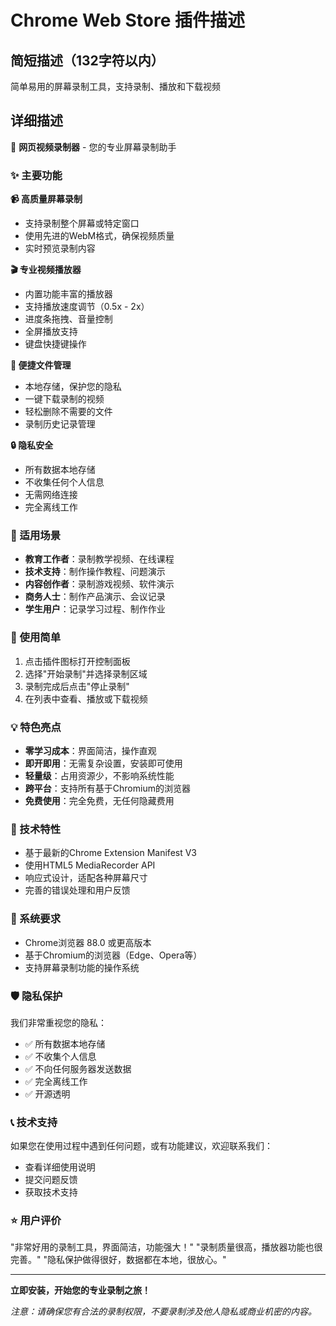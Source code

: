 # Chrome Web Store 插件描述

## 简短描述（132字符以内）
简单易用的屏幕录制工具，支持录制、播放和下载视频

## 详细描述

🎥 **网页视频录制器** - 您的专业屏幕录制助手

### ✨ 主要功能

**📹 高质量屏幕录制**
- 支持录制整个屏幕或特定窗口
- 使用先进的WebM格式，确保视频质量
- 实时预览录制内容

**🎬 专业视频播放器**
- 内置功能丰富的播放器
- 支持播放速度调节（0.5x - 2x）
- 进度条拖拽、音量控制
- 全屏播放支持
- 键盘快捷键操作

**💾 便捷文件管理**
- 本地存储，保护您的隐私
- 一键下载录制的视频
- 轻松删除不需要的文件
- 录制历史记录管理

**🔒 隐私安全**
- 所有数据本地存储
- 不收集任何个人信息
- 无需网络连接
- 完全离线工作

### 🎯 适用场景

- **教育工作者**：录制教学视频、在线课程
- **技术支持**：制作操作教程、问题演示
- **内容创作者**：录制游戏视频、软件演示
- **商务人士**：制作产品演示、会议记录
- **学生用户**：记录学习过程、制作作业

### 🚀 使用简单

1. 点击插件图标打开控制面板
2. 选择"开始录制"并选择录制区域
3. 录制完成后点击"停止录制"
4. 在列表中查看、播放或下载视频

### 💡 特色亮点

- **零学习成本**：界面简洁，操作直观
- **即开即用**：无需复杂设置，安装即可使用
- **轻量级**：占用资源少，不影响系统性能
- **跨平台**：支持所有基于Chromium的浏览器
- **免费使用**：完全免费，无任何隐藏费用

### 🔧 技术特性

- 基于最新的Chrome Extension Manifest V3
- 使用HTML5 MediaRecorder API
- 响应式设计，适配各种屏幕尺寸
- 完善的错误处理和用户反馈

### 📱 系统要求

- Chrome浏览器 88.0 或更高版本
- 基于Chromium的浏览器（Edge、Opera等）
- 支持屏幕录制功能的操作系统

### 🛡️ 隐私保护

我们非常重视您的隐私：
- ✅ 所有数据本地存储
- ✅ 不收集个人信息
- ✅ 不向任何服务器发送数据
- ✅ 完全离线工作
- ✅ 开源透明

### 📞 技术支持

如果您在使用过程中遇到任何问题，或有功能建议，欢迎联系我们：
- 查看详细使用说明
- 提交问题反馈
- 获取技术支持

### ⭐ 用户评价

"非常好用的录制工具，界面简洁，功能强大！"
"录制质量很高，播放器功能也很完善。"
"隐私保护做得很好，数据都在本地，很放心。"

---

**立即安装，开始您的专业录制之旅！**

*注意：请确保您有合法的录制权限，不要录制涉及他人隐私或商业机密的内容。* 
